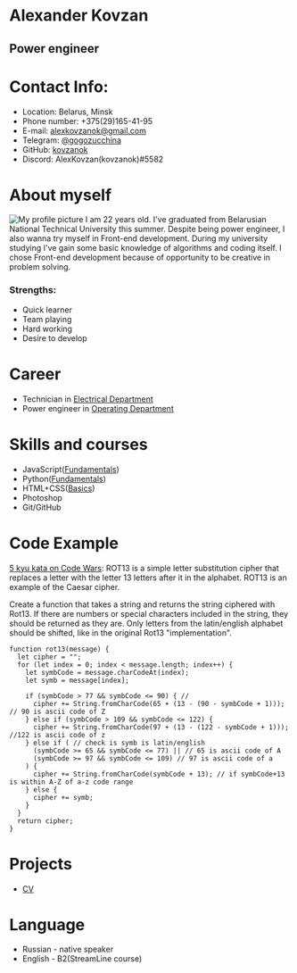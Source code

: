 # Alexander Kovzan
## Power engineer
# Contact Info:
* Location: Belarus, Minsk
* Phone number: +375(29)165-41-95
* E-mail: alexkovzanok@gmail.com
* Telegram: [@gogozucchina](https://t.me/gogozucchina)
* GitHub: [kovzanok](https://github.com/kovzanok)
* Discord: AlexKovzan(kovzanok)#5582
# About myself
![My profile picture](../rsschool-cv/index.jpg)
I am 22 years old. I've graduated from Belarusian National Technical University this summer. Despite being power engineer, I also wanna try myself in Front-end development. During my university studying I've gain some basic knowledge of algorithms and coding itself. I chose Front-end development because of opportunity to be creative in problem solving.
### Strengths:
* Quick learner
* Team playing
* Hard working
* Desire to develop
# Career
* Technician in [Electrical Department](https://eneca.by/)
* Power engineer in [Operating Department](https://web.minskenergo.by/filialy/minskie-elektricheskie-seti/) 
# Skills and courses
* JavaScript([Fundamentals](https://learn.javascript.ru/))
* Python([Fundamentals](https://stepik.org/course/63085/promo))
* HTML+CSS([Basics](https://stepik.org/course/38218/info))
* Photoshop
* Git/GitHub
# Code Example
[5 kyu kata on Code Wars](https://www.codewars.com/kata/530e15517bc88ac656000716):
ROT13 is a simple letter substitution cipher that replaces a letter with the letter 13 letters after it in the alphabet. ROT13 is an example of the Caesar cipher.

Create a function that takes a string and returns the string ciphered with Rot13. If there are numbers or special characters included in the string, they should be returned as they are. Only letters from the latin/english alphabet should be shifted, like in the original Rot13 "implementation".

```
function rot13(message) {
  let cipher = "";
  for (let index = 0; index < message.length; index++) {
    let symbCode = message.charCodeAt(index);
    let symb = message[index];

    if (symbCode > 77 && symbCode <= 90) { // 
      cipher += String.fromCharCode(65 + (13 - (90 - symbCode + 1))); // 90 is ascii code of Z
    } else if (symbCode > 109 && symbCode <= 122) {
      cipher += String.fromCharCode(97 + (13 - (122 - symbCode + 1))); //122 is ascii code of z
    } else if ( // check is symb is latin/english
      (symbCode >= 65 && symbCode <= 77) || // 65 is ascii code of A
      (symbCode >= 97 && symbCode <= 109) // 97 is ascii code of a
    ) {
      cipher += String.fromCharCode(symbCode + 13); // if symbCode+13 is within A-Z of a-z code range
    } else {
      cipher += symb;
    }
  }
  return cipher;
}
```
# Projects
* [CV](https://kovzanok.github.io/rsschool-cv/cv)
# Language
* Russian - native speaker
* English - B2(StreamLine course)

